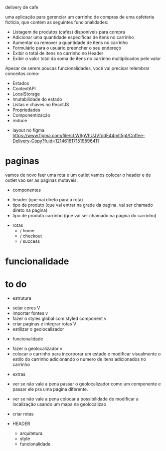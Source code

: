 delivery de cafe

uma aplicação para gerenciar um carrinho de compras de uma cafeteria fictícia, que contém as seguintes funcionalidades:

- Listagem de produtos (cafés) disponíveis para compra
- Adicionar uma quantidade específicas de itens no carrinho
- Aumentar ou remover a quantidade de itens no carrinho
- Formulário para o usuário preencher o seu endereço
- Exibir o total de itens no carrinho no Header
- Exibir o valor total da soma de itens no carrinho multiplicados pelo valor

Apesar de serem poucas funcionalidades, você vai precisar relembrar conceitos como:

- Estados
- ContextAPI
- LocalStorage
- Imutabilidade do estado
- Listas e chaves no ReactJS
- Propriedades
- Componentização
- reduce

* layout no figma
https://www.figma.com/file/cLW6gVhUJVfddE44mlt5gt/Coffee-Delivery-Copy?fuid=1214616171519596411

# paginas
vamos de novo faer uma rota e um outlet vamos colocar o header e de outlet vao ser as paginas mutaveis.
* componentes
 - header (que vai direto para a rota)
 - tipo de produto (que vai entrar na grade da pagina. vai ser chamado direto na pagina)
 - tipo de produto carrinho (que vai ser chamado na pagina do carrinho)
* rotas
    - / home
    - / checkout
    - / success

# funcionalidade


# to do

- estrutura
* setar cores V
* importar fontes v
* fazer o styles global com styled component v
* criar paginas e integrar rotas V
* estilizar o geolocalizador

- funcionalidade
* fazer o geolocalizador v
* colocar o carrinho para incorporar um estado e modificar visualmente o estilo do carrinho adicionando o numero de itens adicionados no carrinho

- extras 
* ver se não vale a pena passar o geolocalizador como um componente e passar ele pra uma pagina diferente.
* ver se não vale a pena colocar a possibilidade de modificar a localização usando um mapa na geolocalizao



* criar rotas

* HEADER
    - arquitetura
    - style
    - funcionalidade